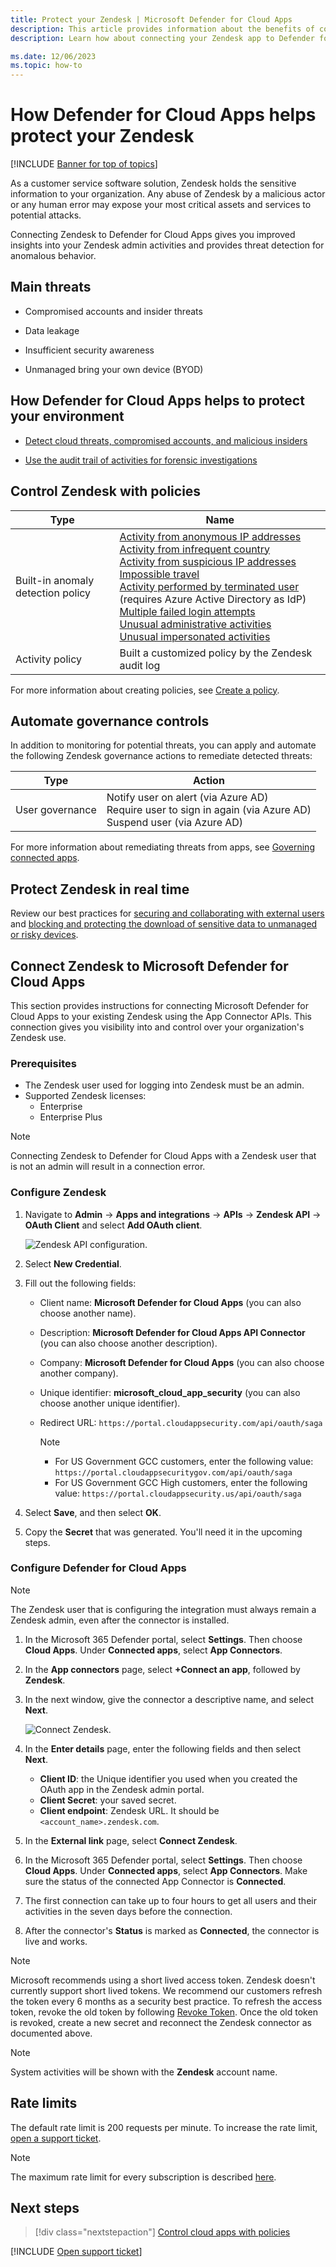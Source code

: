 ```yaml
---
title: Protect your Zendesk | Microsoft Defender for Cloud Apps
description: This article provides information about the benefits of connecting your Zendesk app to Defender for Cloud Apps using the API connector for visibility and control over use.
description: Learn how about connecting your Zendesk app to Defender for Cloud Apps using the API connector.

ms.date: 12/06/2023
ms.topic: how-to
---
```

# How Defender for Cloud Apps helps protect your Zendesk

[!INCLUDE [Banner for top of topics](includes/banner.md)]

As a customer service software solution, Zendesk holds the sensitive information to your organization. Any abuse of Zendesk by a malicious actor or any human error may expose your most critical assets and services to potential attacks.

Connecting Zendesk to Defender for Cloud Apps gives you improved insights into your Zendesk admin activities and provides threat detection for anomalous behavior.

## Main threats

- Compromised accounts and insider threats

- Data leakage

- Insufficient security awareness

- Unmanaged bring your own device (BYOD)

## How Defender for Cloud Apps helps to protect your environment

- [Detect cloud threats, compromised accounts, and malicious insiders](best-practices.md#detect-cloud-threats-compromised-accounts-malicious-insiders-and-ransomware)

- [Use the audit trail of activities for forensic investigations](best-practices.md#use-the-audit-trail-of-activities-for-forensic-investigations)

## Control Zendesk with policies

| **Type**                           | **Name**                                                     |
| ---------------------------------- | ------------------------------------------------------------ |
| Built-in  anomaly detection policy | [Activity from   anonymous IP addresses](anomaly-detection-policy.md#activity-from-anonymous-ip-addresses)  <br /> [Activity from   infrequent country](anomaly-detection-policy.md#activity-from-infrequent-country) <br /> [Activity from   suspicious IP addresses](anomaly-detection-policy.md#activity-from-suspicious-ip-addresses)  <br /> [Impossible travel](anomaly-detection-policy.md#impossible-travel)  <br /> [Activity   performed by terminated user](anomaly-detection-policy.md#activity-performed-by-terminated-user) (requires Azure Active Directory as IdP)   <br />[Multiple failed   login attempts](anomaly-detection-policy.md#multiple-failed-login-attempts)  <br /> [Unusual   administrative activities](anomaly-detection-policy.md#unusual-activities-by-user)<br />   [Unusual impersonated activities](anomaly-detection-policy.md#unusual-activities-by-user) |
| Activity  policy                   | Built a customized policy by the Zendesk audit log |

For more information about creating policies, see [Create a policy](control-cloud-apps-with-policies.md#create-a-policy).

## Automate governance controls

In addition to monitoring for potential threats, you can apply and automate the following Zendesk governance actions to remediate detected threats:

| **Type**        | **Action**                                                   |
| --------------- | ------------------------------------------------------------ |
| User governance | Notify user on  alert (via Azure AD)<br />  Require user to sign in again (via Azure AD)   <br /> Suspend user (via Azure AD) |

For more information about remediating threats from apps, see [Governing connected apps](governance-actions.md).

## Protect Zendesk in real time

Review our best practices for [securing and collaborating with external users](best-practices.md#secure-collaboration-with-external-users-by-enforcing-real-time-session-controls) and [blocking and protecting the download of sensitive data to unmanaged or risky devices](best-practices.md#block-and-protect-download-of-sensitive-data-to-unmanaged-or-risky-devices).


## Connect Zendesk to Microsoft Defender for Cloud Apps

This section provides instructions for connecting Microsoft Defender for Cloud Apps to your existing Zendesk using the App Connector APIs. This connection gives you visibility into and control over your organization's Zendesk use.

### Prerequisites

- The Zendesk user used for logging into Zendesk must be an admin.
- Supported Zendesk licenses:
  - Enterprise
  - Enterprise Plus

 >[!NOTE]
> Connecting Zendesk to Defender for Cloud Apps with a Zendesk user that is not an admin will result in a connection error.

### Configure Zendesk

1. Navigate to **Admin** -> **Apps and integrations** -> **APIs** -> **Zendesk API** -> **OAuth Client** and select **Add OAuth client**.

    ![Zendesk API configuration.](media/zendesk-api-configuration.png)

1. Select **New Credential**.
1. Fill out the following fields:

    - Client name: **Microsoft Defender for Cloud Apps** (you can also choose another name).
    - Description: **Microsoft Defender for Cloud Apps API Connector** (you can also choose another description).
    - Company: **Microsoft Defender for Cloud Apps** (you can also choose another company).
    - Unique identifier: **microsoft_cloud_app_security** (you can also choose another unique identifier).
    - Redirect URL: `https://portal.cloudappsecurity.com/api/oauth/saga`

      > [!NOTE]
      >
      > - For US Government GCC customers, enter the following value: `https://portal.cloudappsecuritygov.com/api/oauth/saga`
      > - For US Government GCC High customers, enter the following value: `https://portal.cloudappsecurity.us/api/oauth/saga`

1. Select **Save**, and then select **OK**.

1. Copy the **Secret** that was generated. You'll need it in the upcoming steps.

### Configure Defender for Cloud Apps

>[!NOTE]
>The Zendesk user that is configuring the integration must always remain a Zendesk admin, even after the connector is installed.

1. In the Microsoft 365 Defender portal, select **Settings**. Then choose **Cloud Apps**. Under **Connected apps**, select **App Connectors**.

1. In the **App connectors** page, select **+Connect an app**, followed by **Zendesk**.

1. In the next window, give the connector a descriptive name, and select **Next**.

    ![Connect Zendesk.](media/connect-zendesk.png)

1. In the **Enter details** page, enter the following fields and then select **Next**.

    - **Client ID**: the Unique identifier you used when you created the OAuth app in the Zendesk admin portal.
    - **Client Secret**: your saved secret.
    - **Client endpoint**: Zendesk URL. It should be `<account_name>.zendesk.com`.

1. In the **External link** page, select **Connect Zendesk**.
1. In the Microsoft 365 Defender portal, select **Settings**. Then choose **Cloud Apps**. Under **Connected apps**, select **App Connectors**. Make sure the status of the connected App Connector is **Connected**.
1. The first connection can take up to four hours to get all users and their activities in the seven days before the connection.
1. After the connector's **Status** is marked as **Connected**, the connector is live and works.

>[!NOTE]
>Microsoft recommends using a short lived access token. Zendesk doesn't currently support short lived tokens. We recommend our customers refresh the token every 6 months as a security best practice. To refresh the access token, revoke the old token by following [Revoke Token](https://developer.zendesk.com/api-reference/ticketing/oauth/oauth_tokens/#revoke-token). Once the old token is revoked, create a new secret and reconnect the Zendesk connector as documented above.

>[!NOTE]
>System activities will be shown with the **Zendesk** account name.

## Rate limits

The default rate limit is 200 requests per minute. To increase the rate limit, [open a support ticket](support-and-ts.md).

>[!NOTE]
>The maximum rate limit for every subscription is described [here](https://developer.zendesk.com/api-reference/ticketing/account-configuration/usage_limits/#zendesk-support-plan-limits).

## Next steps

> [!div class="nextstepaction"]
> [Control cloud apps with policies](control-cloud-apps-with-policies.md)

[!INCLUDE [Open support ticket](includes/support.md)]
